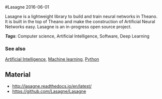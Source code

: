 
#Lasagne
2016-06-01

Lasagne is a lightweight library to build and train neural networks in Theano. It is built in the top of Theano and make the construction of Artificial Neural Networks easy. Lasagne is an in-progress open source project.

***Tags***: Computer science, Artificial Intelligence, Software, Deep Learning

### See also
[Artificial Intelligence](/artificial_intelligence), [Machine learning](/machine_learning), [Python](/python)
## Material
* http://lasagne.readthedocs.io/en/latest/
* https://github.com/Lasagne/Lasagne



